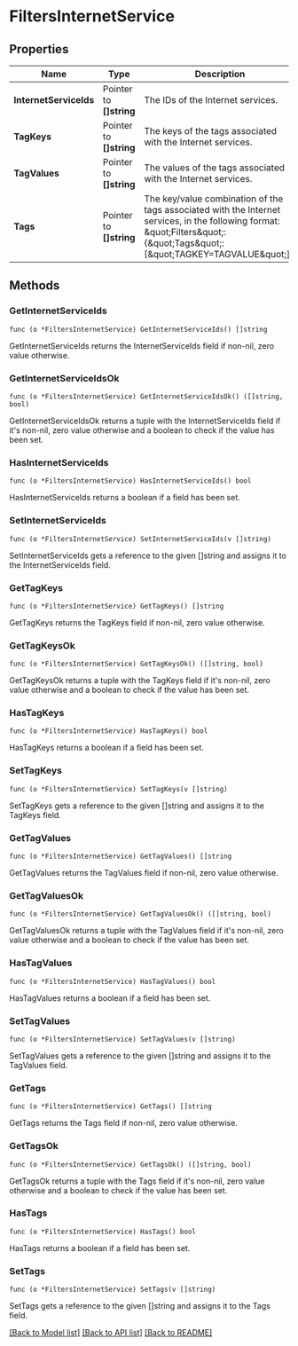 # FiltersInternetService

## Properties

Name | Type | Description | Notes
------------ | ------------- | ------------- | -------------
**InternetServiceIds** | Pointer to **[]string** | The IDs of the Internet services. | [optional] 
**TagKeys** | Pointer to **[]string** | The keys of the tags associated with the Internet services. | [optional] 
**TagValues** | Pointer to **[]string** | The values of the tags associated with the Internet services. | [optional] 
**Tags** | Pointer to **[]string** | The key/value combination of the tags associated with the Internet services, in the following format: \&quot;Filters\&quot;:{\&quot;Tags\&quot;:[\&quot;TAGKEY&#x3D;TAGVALUE\&quot;]}. | [optional] 

## Methods

### GetInternetServiceIds

`func (o *FiltersInternetService) GetInternetServiceIds() []string`

GetInternetServiceIds returns the InternetServiceIds field if non-nil, zero value otherwise.

### GetInternetServiceIdsOk

`func (o *FiltersInternetService) GetInternetServiceIdsOk() ([]string, bool)`

GetInternetServiceIdsOk returns a tuple with the InternetServiceIds field if it's non-nil, zero value otherwise
and a boolean to check if the value has been set.

### HasInternetServiceIds

`func (o *FiltersInternetService) HasInternetServiceIds() bool`

HasInternetServiceIds returns a boolean if a field has been set.

### SetInternetServiceIds

`func (o *FiltersInternetService) SetInternetServiceIds(v []string)`

SetInternetServiceIds gets a reference to the given []string and assigns it to the InternetServiceIds field.

### GetTagKeys

`func (o *FiltersInternetService) GetTagKeys() []string`

GetTagKeys returns the TagKeys field if non-nil, zero value otherwise.

### GetTagKeysOk

`func (o *FiltersInternetService) GetTagKeysOk() ([]string, bool)`

GetTagKeysOk returns a tuple with the TagKeys field if it's non-nil, zero value otherwise
and a boolean to check if the value has been set.

### HasTagKeys

`func (o *FiltersInternetService) HasTagKeys() bool`

HasTagKeys returns a boolean if a field has been set.

### SetTagKeys

`func (o *FiltersInternetService) SetTagKeys(v []string)`

SetTagKeys gets a reference to the given []string and assigns it to the TagKeys field.

### GetTagValues

`func (o *FiltersInternetService) GetTagValues() []string`

GetTagValues returns the TagValues field if non-nil, zero value otherwise.

### GetTagValuesOk

`func (o *FiltersInternetService) GetTagValuesOk() ([]string, bool)`

GetTagValuesOk returns a tuple with the TagValues field if it's non-nil, zero value otherwise
and a boolean to check if the value has been set.

### HasTagValues

`func (o *FiltersInternetService) HasTagValues() bool`

HasTagValues returns a boolean if a field has been set.

### SetTagValues

`func (o *FiltersInternetService) SetTagValues(v []string)`

SetTagValues gets a reference to the given []string and assigns it to the TagValues field.

### GetTags

`func (o *FiltersInternetService) GetTags() []string`

GetTags returns the Tags field if non-nil, zero value otherwise.

### GetTagsOk

`func (o *FiltersInternetService) GetTagsOk() ([]string, bool)`

GetTagsOk returns a tuple with the Tags field if it's non-nil, zero value otherwise
and a boolean to check if the value has been set.

### HasTags

`func (o *FiltersInternetService) HasTags() bool`

HasTags returns a boolean if a field has been set.

### SetTags

`func (o *FiltersInternetService) SetTags(v []string)`

SetTags gets a reference to the given []string and assigns it to the Tags field.


[[Back to Model list]](../README.md#documentation-for-models) [[Back to API list]](../README.md#documentation-for-api-endpoints) [[Back to README]](../README.md)


